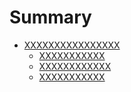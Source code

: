 # Summary

* [XXXXXXXXXXXXXXXX]()
    * [XXXXXXXXXXX](src/page/chapter1.md)
    * [XXXXXXXXXXXX](src/page/chapter2.md)
    * [XXXXXXXXXXX](src/page/chapter3.md)

